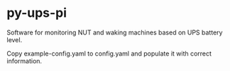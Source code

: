 # py-ups-pi

Software for monitoring NUT and waking machines based on UPS battery level.

Copy example-config.yaml to config.yaml and populate it with correct information.
